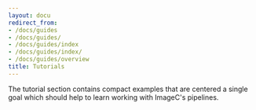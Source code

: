 ```yaml
---
layout: docu
redirect_from:
- /docs/guides
- /docs/guides/
- /docs/guides/index
- /docs/guides/index/
- /docs/guides/overview
title: Tutorials
---
```


The tutorial section contains compact examples that are centered a single goal which should help to learn working with ImageC's pipelines.
